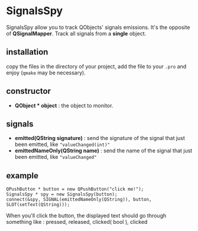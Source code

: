 # SignalsSpy

 SignalsSpy allow you to track QObjects' signals emissions. It's the opposite of __QSignalMapper__. Track all signals from a __single__ object.

## installation

 copy the files in the directory of your project, add the file to your `.pro` and enjoy (`qmake` may be necessary).

## constructor

 - __QObject * object__ : the object to monitor.

## signals

 - __emitted(QString signature)__ : send the signature of the signal that just been emitted, like `"valueChanged(int)"`
 - __emittedNameOnly(QString name)__ : send the name of the signal that just been emitted, like `"valueChanged"`

## example

    QPushButton * button = new QPushButton("click me!");
	SignalsSpy * spy = new SignalsSpy(button);
	connect(&spy, SIGNAL(emittedNameOnly(QString)), button, SLOT(setText(QString)));

 When you'll click the button, the displayed text should go through something like : pressed, released, clicked( bool ), clicked
